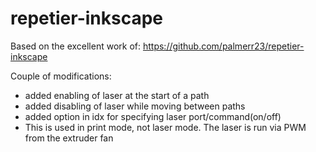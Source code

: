 # repetier-inkscape

Based on the excellent work of: https://github.com/palmerr23/repetier-inkscape

Couple of modifications:
* added enabling of laser at the start of a path
* added disabling of laser while moving between paths
* added option in idx for specifying laser port/command(on/off)
* This is used in print mode, not laser mode.  The laser is run via PWM from the extruder fan
